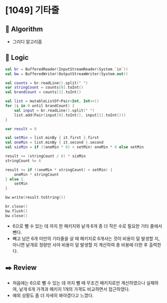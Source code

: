# [1049] 기타줄

## :pushpin: **Algorithm**

- 그리디 알고리즘

## :round_pushpin: **Logic**

```kotlin
val br = BufferedReader(InputStreamReader(System.`in`))
val bw = BufferedWriter(OutputStreamWriter(System.out))

val counts = br.readLine().split(" ")
var stringCount = counts[0].toInt()
val brandCount = counts[1].toInt()

val list = mutableListOf<Pair<Int, Int>>()
for (i in 0 until brandCount) {
    val input = br.readLine().split(" ")
    list.add(Pair(input[0].toInt(), input[1].toInt()))
}

var result = 0

val setMin = list.minBy { it.first }.first
val oneMin = list.minBy { it.second }.second
val sixMin = if ((oneMin * 6) < setMin) oneMin * 6 else setMin

result += (stringCount / 6) * sixMin
stringCount %= 6

result += if ((oneMin * stringCount) < setMin) {
    oneMin * stringCount
} else {
    setMin
}

bw.write(result.toString())

br.close()
bw.flush()
bw.close()
```

- 6으로 뺄 수 있는 데 까지 한 패키지와 낱개 6개 중 더 작은 수로 필요한 기타 줄에서 뺀다.
- 빼고 남은 6개 미만의 기타줄을 살 때 패키지로 6개사는 것이 비용이 덜 발생할 지, 아니면 낱개로 정량만 사야 비용이 덜 발생할 지 계산하여 총 비용에 더한 후 출력한다.

## :black_nib: **Review**
- 처음에는 6으로 뺄 수 있는 데 까지 뺄 때 무조건 패키지로만 계산하였으나 실패하여, 낱개 6개 가격과 패키지 1개의 가격도 비교하면서 접근하였다.
- 예외 상황도 좀 더 자세히 봐야겠다고 느꼈다.
